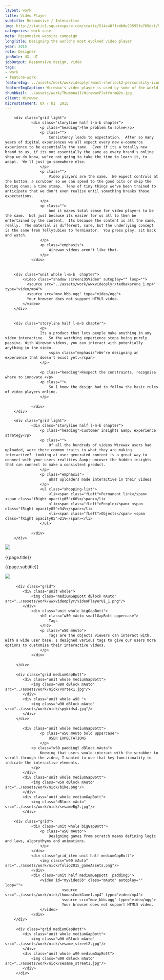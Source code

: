 ```yaml
---
layout: work
title: Video Player
subtitle: Responsive / Interactive
img: http://static1.squarespace.com/static/514e40ffe4b0e29595fe765d/t/5647bbb0e4b072d19f90d5f1/1447541681826/?format=750w
categories: work case
meta: Responsive website campaign
longTitle: Designing the world's most evolved video player
year: 2015
role: Designer
jobRole: UX, UI 
jobOutput: Responsive design, Video
tags: 
- work 
- feature-work
featureImg: ../assets/work/wwxvideoplyr/mast-sherlock3-personality-icon-high-res.jpg
featureImgCaption: Wirewax's video player is used by some of the world's largest content distributors, like the BBC & Universal.
thumbNail: ../assets/work/Thumbnail/WirewaxPlatform@2x.jpg
client: Wirewax
microstatement: UX / UI  2015
---
```


<div class="wider">

		<div class="grid light">
				<div class="storyline half l-m-b chapter">
					<p class="heading">The problem to solve</p>
					<p class="">
						Consistency leads to expectation.  After so many years of digital experiences we all expect every new e-commerce experience to be essentially the same.  Even if its a totally new brand to us, if its not essentially the same as every brand's online shop we do know, we're not going to take the time to learn it, to adapt.  We'll just go somewhere else.
					</p>
					<p class="">
						Video players are the same.  We expect controls at the bottom; a scrubber so we can speed to the good bits or skip the boring ones; a time stamp.  Tens of tiny things we've been trained to anticipate that we don't even realise until something breaks those expectations.
					</p>	
					<p class="">
						And it makes total sense for video players to be the same.  Not just because its easier for us all to then be entertained by the content.  Its because the content is all the same, really.  The material is different, sure, but the underlying concept is the same from Tellytubies to Terminator.  You press play, sit back and watch. 
					</p>	
					<p class="emphasis">	
						Wirewax videos aren't like that. 
					</p>
				</div>


		<div class="unit whole l-m-b  chapter">
			<video class="shadow screeniOSVideo" autoplay="" loop="">
			  <source src="../assets/work/wwxvideoplyr/tedbakerone_1.mp4" type="video/mp4">
			  <source src="mov_bbb.ogg" type="video/ogg">
			  Your browser does not support HTML5 video.
			</video>
		</div>


		<div class="storyline half l-m-b chapter">
					<p>
					Its a product that lets people make anything in any video interactive.  So the watching experience stops being purely passive. With Wirewax videos, you can interact with potentially anything in the video.   
						<span class="emphasis">We're designing an experience that doesn't exist yet.</span>
					</p>

					<p class="heading">Respect the constraints, recognise where to innovate </p>
					<p class="">
						So I knew the design had to follow the basic rules of video players online.  
					</p>													

				</div> 	
		</div>
</div>



<!--
<div class="wider bigGapBott bgCover chapter pitchBlackBg ghost">
	<div class="grid">
		<div class="unit l-m-t l-m-b whole xlquote">
			<h2 class="w50 mAuto">
				"Limitless posibilities"
			</h2>
			<p class="w50 opacity07 mAuto s-m-t">
				Buzzfeed.
			</p>
		</div>
	</div>	
</div>

-->

<div class="wider">

		<div class="grid light">
				<div class="storyline half l-m-b chapter">
					<p class="heading">Customer insights &amp; experience strategy</p>
					<p class="">
						Of all the hundreds of videos Wirewax users had uploaded, were there common traits in what they are making interactive?  Looking at user generated content is a great way to connect with your users realities &amp; uncover the hidden insights that can connect to make a consistent product.
					</p>
					<p class="emphasis">
						What uploaders made interactive in their videos
					</p>
					<ul class="shopping-list">
						<li><span class="fLeft">Permanent link</span> <span class="fRight opacity05">60%</span></li>
						<li><span class="fLeft">People</span> <span class="fRight opacity05">34%</span></li>
						<li><span class="fLeft">Objects</span> <span class="fRight opacity05">21%</span></li>
					</ul>
									
				</div> 	
		</div>
</div>

<div class="unit whole">
	<div class="grid_item">
		<img src="http://i0.wp.com/fashionandmash.com/wp-content/uploads/2015/11/TedBaker_wirewax2.png"/>
						 	<div class="grid__lock block">	
						<p class="grid__title block pitchBlack ">{{page.title}}</p>
						<p class="subtitle block grey">{{page.subtitle}}</p>
					</div>	
	</div>
	<div class="grid_item">
		<img src="http://i0.wp.com/fashionandmash.com/wp-content/uploads/2015/11/TedBaker_wirewax2.png"/>
	</div>
</div>



<div class="wider">		


		 <div class="grid"> 
		 	<div class="unit whole">
		 		<img class="mediumGapBott dBlock mAuto" src="../assets/work/wwxvideoplyr/VideoPlayerUI_1.png"/> 
		 	</div>
				<div class="unit whole bigGapBott">
					<h2 class="w50 mAuto smallGapBott uppercase">
						Tags
					</h2>
					<p class="w50 mAuto">
						Tags are the objects viewers can interact with.  With a wide user base, I designed various tags to give our users more options to customise their interactive videos.
					</p>
				</div> 			 	

		 </div>

		 <div class="grid mediumGapBott">
		 	<div class="unit whole mediumGapBott">
		 		<img class="w90 dBlock mAuto" src="../assets/work/nick/vortex1.jpg"/> 
		 	</div>	
		 	<div class="unit whole w90 ">
		 		<img class="w90 dBlock mAuto" src="../assets/work/nick/spykids4.jpg"/> 
		 	</div>	
		 </div> 

		 	<div class="unit whole mediumGapBott">
					<p class="w50 mAuto bold uppercase">
						USER EXPECTATIONS
					</p>		 		
		 		<p class="w50 padding5 dBlock mAuto">
		 			Knowing that users would interact with the scrubber to scroll through the video, I wanted to use that key functionality to indicate the interactive elements.
		 		</p>
		 	</div>	
		 	<div class="unit whole mediumGapBott">
		 		<img class="w50 dBlock mAuto" src="../assets/work/nick/bike.png"/> 
		 	</div>		 	
		 	<div class="unit whole mediumGapBott">
		 		<img class="dBlock mAuto" src="../assets/work/nick/sesameBg2.jpg"/> 
		 	</div>			 

		<div class="grid">
				<div class="unit whole bigGapBott">
					<p class="w50 mAuto">
						Designing games from scratch means defining logic and laws, algorythyms and animations.  
					</p>
				</div> 	
				<div class="grid_item unit half mediumGapBott">
					<img class="w90 mAuto" src="../assets/work/nick/folio2015_gameAssets.png"/>	
				</div>
				<div class="unit half mediumGapBott  padding5">
					<video id="myVideo5b" class="mAuto" autoplay="" loop="">
							  <source src="../assets/work/nick/thomasCookGame1.mp4" type="video/mp4">
							  <source src="mov_bbb.ogg" type="video/ogg">
							  Your browser does not support HTML5 video.
					</video>		
				</div>
		</div>		 

		 <div class="grid mediumGapBott">
		 	<div class="unit whole mediumGapBott">
		 		<img class="w90 dBlock mAuto" src="../assets/work/nick/sesame_street2.jpg"/> 
		 	</div>	
		 	<div class="unit whole w90 mediumGapBott">
		 		<img class="w90 dBlock mAuto" src="../assets/work/nick/sesame_street1.jpg"/> 
		 	</div>	
		 </div>	
		 
	
</div>




